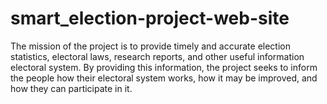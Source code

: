 # smart_election-project-web-site
 The mission of the project is to provide timely and accurate election statistics, electoral laws, research reports, and other useful information electoral system. By providing this information, the project seeks to inform the people how their electoral system works, how it may be improved, and how they can participate in it.
